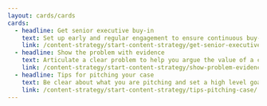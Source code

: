```yaml
---
layout: cards/cards
cards:
  - headline: Get senior executive buy-in
    text: Set up early and regular engagement to ensure continuous buy-in.
    link: /content-strategy/start-content-strategy/get-senior-executive-buy-in/
  - headline: Show the problem with evidence
    text: Articulate a clear problem to help you argue the value of a content strategy.
    link: /content-strategy/start-content-strategy/show-problem-evidence/
  - headline: Tips for pitching your case
    text: Be clear about what you are pitching and set a high level goal.
    link: /content-strategy/start-content-strategy/tips-pitching-case/
---
```


